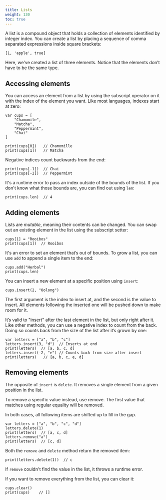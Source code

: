 ```yaml
---
title: Lists
weight: 130
toc: true
---
```


A list is a compound object that holds a collection of elements identified by integer index. You can create a list by placing a sequence of comma separated expressions inside square brackets:

```tea
[1, 'apple', true]
```

Here, we've created a list of three elements. Notice that the elements don’t have to be the same type.

## Accessing elements

You can access an element from a list by using the subscript operator on it with the index of the element you want. Like most languages, indexes start at zero:

```tea
var cups = [
    "Chamomile",
    "Matcha",
    "Peppermint",
    "Chai"
]

print(cups[0])   // Chamomille
print(cups[1])   // Matcha
```

Negative indices count backwards from the end:

```tea
print(cups[-1])  // Chai
print(cups[-2])  // Peppermint
```

It's a runtime error to pass an index outside of the bounds of the list. If you don't know what those bounds are, you can find out using `len`:

```tea
print(cups.len)  // 4
```

## Adding elements

Lists are *mutable*, meaning their contents can be changed. You can swap out an existing element in the list using the subscript setter:

```tea
cups[1] = "Rooibos"
print(cups[1])  // Rooibos
```

It's an error to set an element that’s out of bounds. To grow a list, you can use `add` to append a single item to the end:

```tea
cups.add("Herbal")
print(cups.len)
```

You can insert a new element at a specific position using `insert`:

```tea
cups.insert(2, "Oolong")
```

The first argument is the index to insert at, and the second is the value to insert. All elements following the inserted one will be pushed down to make room for it.

It’s valid to "insert" after the last element in the list, but only right after it. Like other methods, you can use a negative index to count from the back. Doing so counts back from the size of the list after it’s grown by one:

```tea
var letters = ["a", "b", "c"]
letters.insert(3, "d")  // Inserts at end
print(letters)  // [a, b, c, d]
letters.insert(-2, "e") // Counts back from size after insert
print(letters)   // [a, b, c, e, d]
```

## Removing elements

The opposite of `insert` is `delete`. It removes a single element from a given position in the list.

To remove a specific value instead, use remove. The first value that matches using regular equality will be removed.

In both cases, all following items are shifted up to fill in the gap.

```tea
var letters = ["a", "b", "c", "d"]
letters.delete(1)
print(letters)  // [a, c, d]
letters.remove("a")
print(letters)  // [c, d]
```

Both the `remove` and `delete` method return the removed item:

```tea
print(letters.delete(1))  // c
```

If `remove` couldn't find the value in the list, it throws a runtime error.

If you want to remove everything from the list, you can clear it:

```tea
cups.clear()
print(cups)    // []
```